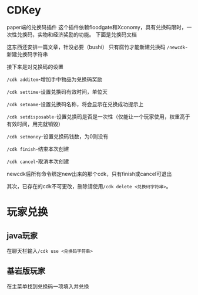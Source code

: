# CDKey
paper端的兑换码插件
这个插件依赖floodgate和Xconomy，具有兑换码限时，一次性兑换码，实物和经济奖励的功能。
下面是兑换码文档

这东西还安排一篇文章，针没必要（bushi）
只有腐竹才能新建兑换码
`/newcdk`-新建兑换码字符串

接下来是对兑换码的设置

`/cdk additem`-增加手中物品为兑换码奖励

`/cdk settime`-设置兑换码有效时间，单位天

`/cdk setname`-设置兑换码名称，将会显示在兑换成功提示上

`/cdk setdisposable`-设置兑换码是否是一次性（仅能让一个玩家使用，权重高于有效时间，用完就销毁）

`/cdk setmoney`-设置兑换码钱数，为0则没有

`/cdk finish`-结束本次创建

`/cdk cancel`-取消本次创建

newcdk后所有命令绑定new出来的那个cdk，只有finish或cancel可退出

其次，已存在的cdk不可更改，删除请使用`/cdk delete <兑换码字符串>`。

# 玩家兑换
## java玩家
在聊天栏输入`/cdk use <兑换码字符串>`
## 基岩版玩家
在主菜单找到兑换码一项填入并兑换
